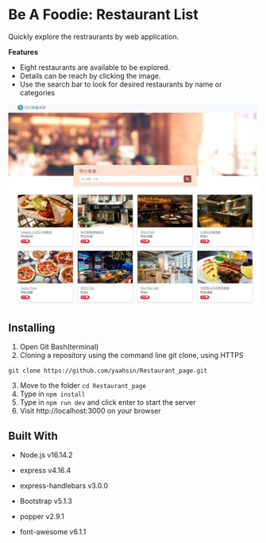 # Be A Foodie: Restaurant List

Quickly explore the restraurants by web application.


**Features**
 - Eight restaurants are available to be explored.
 - Details can be reach by clicking the image.
 - Use the search bar to look for desired restaurants by name or categories

![Homepage](https://raw.githubusercontent.com/yaahsin/Restaurant_page/main/public/image/2-3_A1%20%E9%A4%90%E5%BB%B3%E6%B8%85%E5%96%AE.png?token=GHSAT0AAAAAABTPXLF7GFP6GIWKZBH54M5GYTZDOJA)


## Installing

1. Open Git Bash(terminal)
2. Cloning a repository using the command line git clone, using HTTPS
```shell
git clone https://github.com/yaahsin/Restaurant_page.git
```
3. Move to the folder `cd Restaurant_page`
4. Type in `npm install`
5. Type in `npm run dev` and click enter to start the server
6. Visit http://localhost:3000 on your browser


**Built With**
-
 - Node.js v16.14.2
 - express v4.16.4
 - express-handlebars v3.0.0


 - Bootstrap v5.1.3
 - popper v2.9.1
 - font-awesome v6.1.1
